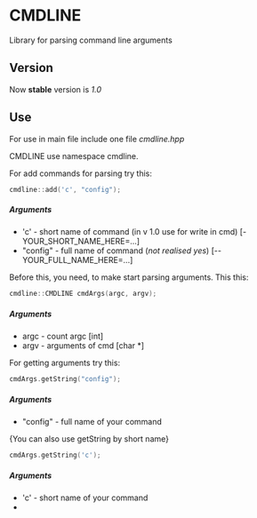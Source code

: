 # CMDLINE

Library for parsing command line arguments

## Version

Now **stable** version is _1.0_

## Use

For use in main file include one file _cmdline.hpp_

CMDLINE use namespace cmdline. 

For add commands for parsing try this:
```c++
cmdline::add('c', "config");
```

##### Arguments
- 'c' - short name of command (in v 1.0 use for write in cmd) [-YOUR_SHORT_NAME_HERE=...]
- "config" - full name of command (*not realised yes*) [--YOUR_FULL_NAME_HERE=...]

Before this, you need, to make start parsing arguments.
This this:
```c++
cmdline::CMDLINE cmdArgs(argc, argv);
```

##### Arguments
- argc - count argc [int]
- argv - arguments of cmd [char *]

For getting arguments try this:
```c++
cmdArgs.getString("config");
```

##### Arguments
- "config" - full name of your command

{You can also use getString by short name}
```c++ 
cmdArgs.getString('c');
```

##### Arguments
- 'c' - short name of your command
-